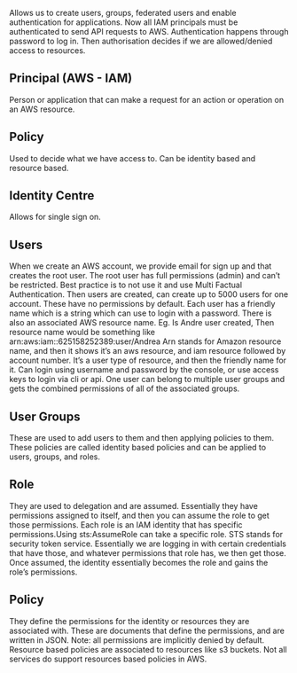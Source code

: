 Allows us to create users, groups, federated users and enable authentication for applications. Now all IAM principals must be authenticated to send API requests to AWS. 
Authentication happens through password to log in.
Then authorisation decides if we are allowed/denied access to resources. 
## Principal (AWS - IAM)
Person or application that can make a request for an action or operation on an AWS resource. 
## Policy
Used to decide what we have access to. Can be identity based and resource based. 
## Identity Centre 
Allows for single sign on. 
## Users
When we create an AWS account, we provide email for sign up and that creates the root user. The root user has full permissions (admin) and can’t be restricted. 
Best practice is to not use it and use Multi Factual Authentication.
Then users are created, can create up to 5000 users for one account. These have no permissions by default. 
Each user has a friendly name which is a string which can use to login with a password. There is also an associated AWS resource name.
Eg. Is Andre user created, 
Then resource name would be something like
arn:aws:iam::625158252389:user/Andrea
Arn stands for Amazon resource name, and then it shows it’s an aws resource, and iam resource followed by account number. It’s a user type of resource, and then the friendly name for it.
Can login using username and password by the console, or use access keys to login via cli or api.
One user can belong to multiple user groups and gets the combined permissions of all of the associated groups.
## User Groups
These are used to add users to them and then applying policies to them. These policies are called identity based policies and can be applied to users, groups, and roles. 
## Role
They are used to delegation and are assumed. Essentially they have permissions assigned to itself, and then you can assume the role to get those permissions. 
Each role is an IAM identity that has specific permissions.Using sts:AssumeRole can take a specific role. 
STS stands for security token service. Essentially we are logging in with certain credentials that have those, and whatever permissions that role has, we then get those. 
Once assumed, the identity essentially becomes the role and gains the role’s permissions.
## Policy
They define the permissions for the identity or resources they are associated with. 
These are documents that define the permissions, and are written in JSON.
Note: all permissions are implicitly denied by default.
Resource based policies are associated to resources like s3 buckets. Not all services do support resources based policies in AWS.